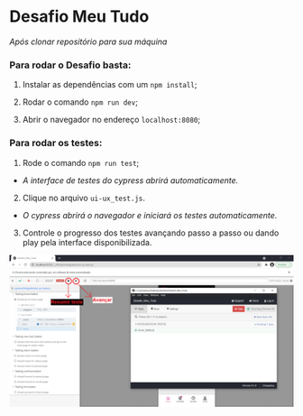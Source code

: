 # Desafio Meu Tudo

*Após clonar repositório para sua máquina*

### Para rodar o Desafio basta:

1. Instalar as dependências com um `npm install`; 

2. Rodar o comando `npm run dev`;

3. Abrir o navegador no endereço `localhost:8080`;

### Para rodar os testes:

1. Rode o comando `npm run test`;

* *A interface de testes do cypress abrirá automaticamente.*

2. Clique no arquivo `ui-ux_test.js`.

* *O cypress abrirá o navegador e iniciará os testes automaticamente.*

3. Controle o progresso dos testes avançando passo a passo ou dando play pela interface disponibilizada.

![Cypress_interface_Screenshot](/public/images/screenshot.png)
